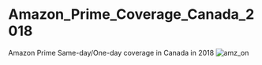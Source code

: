 # Amazon_Prime_Coverage_Canada_2018
Amazon Prime Same-day/One-day coverage in Canada in 2018
![amz_on](https://user-images.githubusercontent.com/16935815/51081882-01720d00-16c9-11e9-9b5a-73f3d89635ad.jpg)
